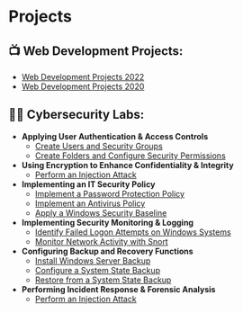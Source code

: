 # Projects


<h2>📺 Web Development Projects:</h2>

- [Web Development Projects 2022](https://tameshia.altervista.org/)
- [Web Development Projects 2020](https://tameshia.altervista.org/OldHTML/index2130.html)  
  
  
<h2>👨‍💻 Cybersecurity Labs:</h2>

- <b>Applying User Authentication & Access Controls</b>
  - [Create Users and Security Groups](https://github.com/tameshia/Create-Users-and-Security-Groups)
  - [Create Folders and Configure Security Permissions](https://github.com/tameshia/Create-Folders-and-Configure-Security-Permissions)
- <b>Using Encryption to Enhance Confidentiality & Integrity</b>
  - [Perform an Injection Attack](https://github.com/tameshia/Perform-and-Injection-Attack)
- <b>Implementing an IT Security Policy</b>
  - [Implement a Password Protection Policy](https://github.com/tameshia/Implement-a-Password-Protection-Policy)
  - [Implement an Antivirus Policy](https://github.com/tameshia/Perform-and-Injection-Attack)
  - [Apply a Windows Security Baseline](https://github.com/tameshia/Perform-and-Injection-Attack)
- <b>Implementing Security Monitoring & Logging</b>
  - [Identify Failed Logon Attempts on Windows Systems](https://github.com/tameshia/Identify-failed-Logon-Attempts-on-Windows-Systems)
  - [Monitor Network Activity with Snort](https://github.com/tameshia/Monitor-Network-Activity-with-Snort)
- <b>Configuring Backup and Recovery Functions</b>
  - [Install Windows Server Backup](https://github.com/tameshia/Install-Windows-Server-Backup)
  - [Configure a System State Backup](https://github.com/tameshia/Configure-a-System-State-Backup)
  - [Restore from a System State Backup](https://github.com/tameshia/Restore-from-a-System-State-Backup)
- <b>Performing Incident Response & Forensic Analysis</b>
  - [Perform an Injection Attack](https://github.com/tameshia/Perform-and-Injection-Attack)


